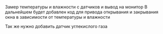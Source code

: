 Замер температуры и влажности с датчиков и вывод на монитор
В дальнейшем будет добавлен код для привода открывания и закрывания окна в зависимости от температуры и влажности

Так же нужно добавить датчик углекислого газа
